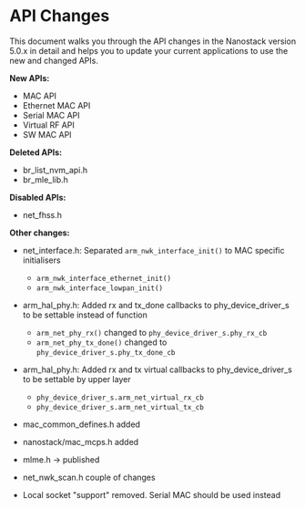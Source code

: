 # API Changes

This document walks you through the API changes in the Nanostack version 5.0.x in detail and helps you to update your current applications to use the new and changed APIs.

**New APIs:**

- MAC API
- Ethernet MAC API
- Serial MAC API
- Virtual RF API
- SW MAC API

**Deleted APIs:**
- br_list_nvm_api.h
- br_mle_lib.h

**Disabled APIs:**
- net_fhss.h


**Other changes:**

- net_interface.h: Separated `arm_nwk_interface_init()` to MAC specific initialisers
  * `arm_nwk_interface_ethernet_init()`
  * `arm_nwk_interface_lowpan_init()`

- arm_hal_phy.h: Added rx and tx_done callbacks to phy_device_driver_s to be settable instead of function
  * `arm_net_phy_rx()` changed to `phy_device_driver_s.phy_rx_cb`
  * `arm_net_phy_tx_done()` changed to `phy_device_driver_s.phy_tx_done_cb`
  
- arm_hal_phy.h: Added rx and tx virtual callbacks to phy_device_driver_s to be settable by upper layer
  * `phy_device_driver_s.arm_net_virtual_rx_cb`
  * `phy_device_driver_s.arm_net_virtual_tx_cb`

- mac_common_defines.h added

- nanostack/mac_mcps.h added

- mlme.h -> published

- net_nwk_scan.h couple of changes
  
- Local socket "support" removed. Serial MAC should be used instead



